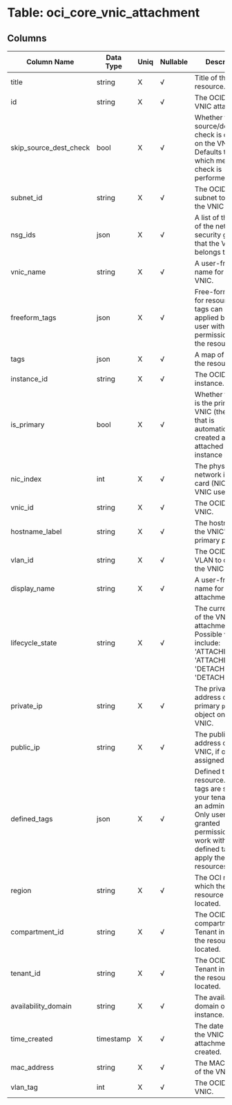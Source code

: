 # Table: oci_core_vnic_attachment

## Columns 

|  Column Name   |  Data Type  | Uniq | Nullable | Description | 
|  ----  | ----  | ----  | ----  | ---- | 
| title | string | X | √ | Title of the resource. | 
| id | string | X | √ | The OCID of the VNIC attachment. | 
| skip_source_dest_check | bool | X | √ | Whether the source/destination check is disabled on the VNIC. Defaults to `false`, which means the check is performed. | 
| subnet_id | string | X | √ | The OCID of the subnet to create the VNIC in. | 
| nsg_ids | json | X | √ | A list of the OCIDs of the network security groups that the VNIC belongs to. | 
| vnic_name | string | X | √ | A user-friendly name for the VNIC. | 
| freeform_tags | json | X | √ | Free-form tags for resource. This tags can be applied by any user with permissions on the resource. | 
| tags | json | X | √ | A map of tags for the resource. | 
| instance_id | string | X | √ | The OCID of the instance. | 
| is_primary | bool | X | √ | Whether the VNIC is the primary VNIC (the VNIC that is automatically created and attached during instance launch). | 
| nic_index | int | X | √ | The physical network interface card (NIC) the VNIC uses. | 
| vnic_id | string | X | √ | The OCID of the VNIC. | 
| hostname_label | string | X | √ | The hostname for the VNIC's primary private IP. | 
| vlan_id | string | X | √ | The OCID of the VLAN to create the VNIC in. | 
| display_name | string | X | √ | A user-friendly name for the VNIC attachment. | 
| lifecycle_state | string | X | √ | The current state of the VNIC attachment. Possible values include: 'ATTACHING', 'ATTACHED', 'DETACHING', 'DETACHED'. | 
| private_ip | string | X | √ | The private IP address of the primary `privateIp` object on the VNIC. | 
| public_ip | string | X | √ | The public IP address of the VNIC, if one is assigned. | 
| defined_tags | json | X | √ | Defined tags for resource. Defined tags are set up in your tenancy by an administrator. Only users granted permission to work with the defined tags can apply them to resources. | 
| region | string | X | √ | The OCI region in which the resource is located. | 
| compartment_id | string | X | √ | The OCID of the compartment in Tenant in which the resource is located. | 
| tenant_id | string | X | √ | The OCID of the Tenant in which the resource is located. | 
| availability_domain | string | X | √ | The availability domain of the instance. | 
| time_created | timestamp | X | √ | The date and time the VNIC attachment was created. | 
| mac_address | string | X | √ | The MAC address of the VNIC. | 
| vlan_tag | int | X | √ | The OCID of the VNIC. | 


